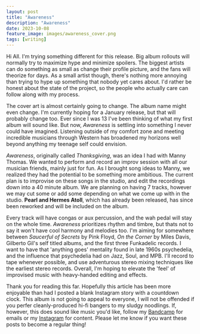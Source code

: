 ```yaml
---
layout: post
title: "Awareness"
description: "Awareness"
date: 2023-10-08
feature_image: images/awareness_cover.png
tags: [writing]
---
```


Hi All.
I'm trying something different for this release.  Big album rollouts will normally try to maximize hype and minimize spoilers.  The biggest artists can do something as small as change their profile picture, and the fans will theorize for days.  As a small artist though, there's nothing more annoying than trying to hype up something that nobody yet cares about.  I'd rather be honest about the state of the project, so the people who actually care can follow along with my process.  

<!--more-->

The cover art is almost certainly going to change.  The album name might even change.  I'm currently hoping for a January release, but that will probably change too.  Ever since I was 13 I've been thinking of what my first album will sound like.  But now, *Awareness* is settling into something I never could have imagined.  Listening outside of my comfort zone and meeting incredible musicians through Western has broadened my horizons well beyond anything my teenage self could envision.  

*Awareness*, originally called *Thanksgiving*, was an idea I had with Manny Thomas.  We wanted to perform and record an improv session with all our musician friends, mainly just for fun.  As I brought song ideas to Manny, we realized they had the potential to be something more ambitious.  The current plan is to improvise on these songs in the studio, and edit the recordings down into a 40 minute album.  We are planning on having 7 tracks, however we may cut some or add some depending on what we come up with in the studio.  **Pearl and Hermes Atoll**, which has already been released, has since been reworked and will be included on the album.  

Every track will have congas or aux percussion, and the wah pedal will stay on the whole time.  *Awareness* prioritizes rhythm and timbre, but thats not to say it won't have cool harmony and melodies too.  I'm aiming for somewhere between *Saucerful of Secrets* by Pink Floyd, *On the Corner* by Miles Davis, Gilberto Gil's self titled albums, and the first three Funkadelic records.  I want to have that 'anything goes' mentality found in late 1960s psychedelia, and the influence that psychedelia had on Jazz, Soul, and MPB.  I'll record to tape whenever possible, and use adventurous stereo mixing techniques like the earliest stereo records.  Overall, I'm hoping to elevate the 'feel' of improvised music with heavy-handed editing and effects.  

Thank you for reading this far.  Hopefully this article has been more enjoyable than had I posted a blank Instagram story with a countdown clock.  This album is not going to appeal to everyone, I will not be offended if you perfer cleanly-produced hi-fi bangers to my sludgy noodlings.  If, however, this does sound like music you'd like, follow my [Bandcamp](wieben.bandcamp.com/) for emails or my [Instagram](https://www.instagram.com/wiebenmusic/) for content.  Please let me know if you want these posts to become a regular thing!